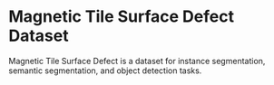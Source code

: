 # Magnetic Tile Surface Defect Dataset

Magnetic Tile Surface Defect is a dataset for instance segmentation, semantic segmentation, and object detection tasks.